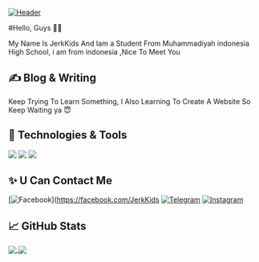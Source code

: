 [![Header](https://github.com/JerkKids/JerkKids/wuwu.png "Header")](https://github.com/JerkKids)

#Hello, Guys 👋😁

My Name Is JerkKids And Iam a Student From Muhammadiyah indonesia High School, i am from indonesia ,Nice To Meet You

## &#x270d; Blog & Writing

Keep Trying To Learn Something, I Also Learning To Create A Website So Keep Waiting ya 😇

## 🔧 Technologies & Tools

![](https://img.shields.io/badge/Shell-Bash-informational?style=flat&logo=gnu-bash&logoColor=white&color=2bbc8a)
![](https://img.shields.io/badge/Code-Python-informational?style=flat&logo=python&logoColor=white&color=2bbc8a)
![](https://img.shields.io/badge/OS-Linux-informational?style=flat&logo=linux&logoColor=white&color=2bbc8a)
## ✨ U Can Contact Me

[![Facebook](https://img.shields.io/badge/-Facebook-222222?style=flat-square&logo=Facebook&logoColor=white&link=https://https://facebook.com/JerkKids)](https://facebook.com/JerkKids
[![Telegram](https://img.shields.io/badge/-Telegram-222222?style=flat-square&logo=Telegram&logoColor=white&link=https://t.me/JerkKids)](https://t.me/JerkKids)
[![Instagram](https://img.shields.io/badge/-Instagram-222222?style=flat-square&logo=Instagram&logoColor=white&link=https://instagram.com/JerkKids)](https://instagram.com/jerkkids)

## &#x1f4c8; GitHub Stats

<a href="https://github.com/JerkKids/JerkKids">
  <img align="center" src="https://github-readme-stats.vercel.app/api/top-langs/?username=JerkKids&hide=java,html,tex&title_color=ffffff&text_color=c9cacc&icon_color=2bbc8a&>
</a>
<a href="https://github.com/JerkKids/JerkKids">
  <img align="center" src="https://github-readme-stats.vercel.app/api?username=JerkKids&show_icons=true&line_height=27&count_private=true&title_color=ffffff&text_color=c9cac>
</a>

<a href="https://github.com/JerkKids/insta-crack">
  <img align="center" src="https://github-readme-stats.vercel.app/api/pin/?username=JerkKids&repo=python-project-blueprint&title_color=ffffff&text_color=c9cacc&icon_color=2b>
</a>


<!-- links to social media icons -->

<!-- icons with padding -->

[1.1]: http://i.imgur.com/tXSoThF.png (twitter icon with padding)
[2.1]: http://i.imgur.com/0o48UoR.png (github icon with padding)

<!-- icons without padding -->

[1.2]: http://i.imgur.com/wWzX9uB.png (twitter icon without padding)
[2.2]: http://i.imgur.com/9I6NRUm.png (github icon without padding)
[3.2]: https://raw.githubusercontent.com/JerkKids/JerkKids/master/milos.gif (LinkedIn icon without padding)


<!-- links to your social media accounts -->

[1]: https://twitter.com/JerkKids
[2]: https://github.com/JerkKids
